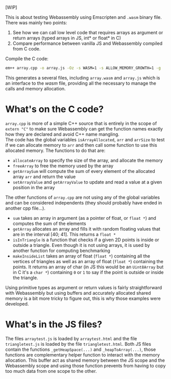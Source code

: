 [WIP]  

This is about testing Webassembly using Emscripten and `.wasm` binary file. There was mainly two points:
1. See how we can call low level code that requires arrays as argument or return arrays (typed arrays in JS, int* or float* in C)
2. Compare performance between vanilla JS and Webassembly compiled from C code.


Compile the C code:  
```bash
em++ array.cpp -o array.js -Oz -s WASM=1 -s ALLOW_MEMORY_GROWTH=1 -g
```
This generates a several files, including `array.wasm` and `array.js` which is an interface to the *wasm* file, providing all the necessary to manage the calls and memory allocation.

# What's on the C code?
`array.cpp` is more of a simple C++ source that is entirely in the scope of `extern "C"` to make sure Webassembly can get the function names exactly how they are declared and avoid C++ name mangling.  
The code has the global variables `isArrayAllocated`, `arr` and `arrSize` to test if we can allocate memory to `arr` and then call some function  to use this allocated memory. The functions to do that are:
- `allocateArray` to specify the size of the array, and allocate the memory
- `freeArray` to free the memory used by the array
- `getArraySum` will compute the sum of every element of the allocated array `arr` and return the value
- `setArrayValue` and `getArrayValue` to update and read a value at a given position in the array

The other functions of `array.cpp` are not using any of the global variables and can be considered independents (they should probably have ended in another cpp file...).
- `sum` takes an array in argument (as a pointer of float, or `float *`) and computes the sum of the elements
- `getArray` allocates an array and fills it with random floating values that are in the interval [40; 41]. This returns a `float *`
- `isInTriangle` is a function that checks if a given 2D points is inside or outside a triangle. Even though it is not using arrays, it is used by another function for computing benchmarking
- `makeInsideList` takes an array of float (`float *`) containing all the vertices of triangles as well as an array of float (`float *`) containing the points. It returns an array of char (in JS this would be an `Uint8Array` but in C it's a `char *`) containing `0` or `1` to say if the point is outside or inside the triangle.

Using primitive types as argument or return values is fairly straightforward with Webassembly but using buffers and accurately allocated shared memory is a bit more tricky to figure out, this is why those examples were developed.


# What's in the JS files?
The files `arraytest.js` is loaded by `arraytest.html` and the file `triangletest.js` is loaded by the file `triangletest.html`. Both JS files contain the functions `_getHeapSpace(...)` and `_heapToArray(...)`, those functions are complementary helper function to interact with the memory allocation. This buffer act as shared memory between the JS scope and the Webassembly scope and using those function prevents from having to copy too much data from one scope to the other.
